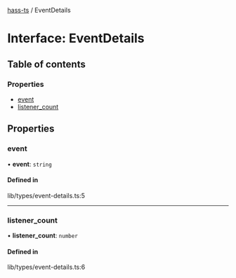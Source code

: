 [hass-ts](../README.md) / EventDetails

# Interface: EventDetails

## Table of contents

### Properties

- [event](EventDetails.md#event)
- [listener_count](EventDetails.md#listener_count)

## Properties

### event

• **event**: `string`

#### Defined in

lib/types/event-details.ts:5

---

### listener_count

• **listener_count**: `number`

#### Defined in

lib/types/event-details.ts:6
